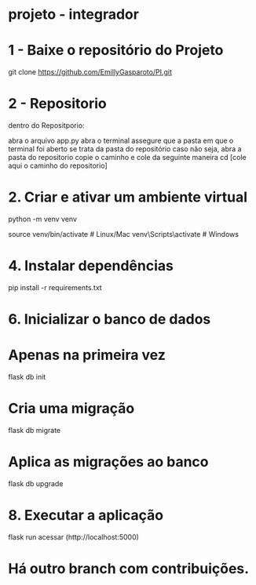 # projeto - integrador

# 1 - Baixe o repositório do Projeto

git clone https://github.com/EmillyGasparoto/PI.git

# 2 - Repositorio

dentro do Repositporio:

abra o arquivo app.py 
abra o terminal 
assegure que a pasta em que o terminal foi aberto se trata da pasta do repositório 
caso não seja, abra a pasta do repositorio copie o caminho e cole da seguinte maneira cd [cole aqui o caminho do repositorio]  

# 2. Criar e ativar um ambiente virtual
   
 python -m venv venv
 
source venv/bin/activate  # Linux/Mac
venv\Scripts\activate     # Windows

# 4. Instalar dependências
   
pip install -r requirements.txt

# 6. Inicializar o banco de dados

# Apenas na primeira vez
flask db init             

# Cria uma migração
flask db migrate           

# Aplica as migrações ao banco
flask db upgrade          


# 8. Executar a aplicação
   
flask run
acessar (http://localhost:5000)

# Há outro branch com contribuições.
